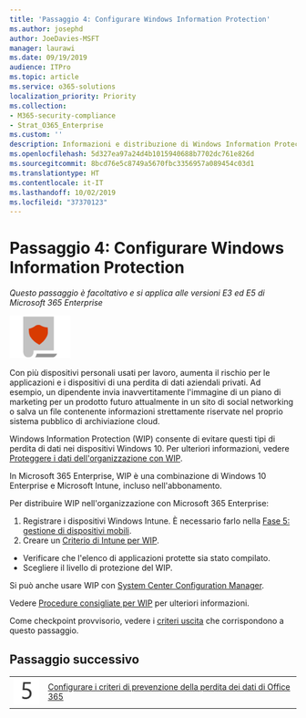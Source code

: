 ```yaml
---
title: 'Passaggio 4: Configurare Windows Information Protection'
ms.author: josephd
author: JoeDavies-MSFT
manager: laurawi
ms.date: 09/19/2019
audience: ITPro
ms.topic: article
ms.service: o365-solutions
localization_priority: Priority
ms.collection:
- M365-security-compliance
- Strat_O365_Enterprise
ms.custom: ''
description: Informazioni e distribuzione di Windows Information Protection in Microsoft 365.
ms.openlocfilehash: 5d327ea97a24d4b1015940688b7702dc761e826d
ms.sourcegitcommit: 8bcd76e5c8749a5670fbc3356957a089454c03d1
ms.translationtype: HT
ms.contentlocale: it-IT
ms.lasthandoff: 10/02/2019
ms.locfileid: "37370123"
---
```

# <a name="step-4-configure-windows-information-protection"></a>Passaggio 4: Configurare Windows Information Protection

*Questo passaggio è facoltativo e si applica alle versioni E3 ed E5 di Microsoft 365 Enterprise*

![Fase 6: protezione delle informazioni](./media/deploy-foundation-infrastructure/infoprotection_icon-small.png)

Con più dispositivi personali usati per lavoro, aumenta il rischio per le applicazioni e i dispositivi di una perdita di dati aziendali privati. Ad esempio, un dipendente invia inavvertitamente l'immagine di un piano di marketing per un prodotto futuro attualmente in un sito di social networking o salva un file contenente informazioni strettamente riservate nel proprio sistema pubblico di archiviazione cloud. 

Windows Information Protection (WIP) consente di evitare questi tipi di perdita di dati nei dispositivi Windows 10. Per ulteriori informazioni, vedere [Proteggere i dati dell'organizzazione con WIP](https://docs.microsoft.com/windows/security/information-protection/windows-information-protection/protect-enterprise-data-using-wip).

In Microsoft 365 Enterprise, WIP è una combinazione di Windows 10 Enterprise e Microsoft Intune, incluso nell'abbonamento. 

Per distribuire WIP nell'organizzazione con Microsoft 365 Enterprise:

1. Registrare i dispositivi Windows Intune. È necessario farlo nella [Fase 5: gestione di dispositivi mobili](mobility-infrastructure.md).
2. Creare un [Criterio di Intune per WIP](https://docs.microsoft.com/windows/security/information-protection/windows-information-protection/create-wip-policy-using-intune-azure).
  - Verificare che l'elenco di applicazioni protette sia stato compilato.
  - Scegliere il livello di protezione del WIP.

Si può anche usare WIP con [System Center Configuration Manager](https://docs.microsoft.com/windows/security/information-protection/windows-information-protection/overview-create-wip-policy-sccm). 

Vedere [Procedure consigliate per WIP]( https://docs.microsoft.com/windows/security/information-protection/windows-information-protection/guidance-and-best-practices-wip) per ulteriori informazioni.

Come checkpoint provvisorio, vedere i [criteri uscita](infoprotect-exit-criteria.md#crit-infoprotect-step4) che corrispondono a questo passaggio.

## <a name="next-step"></a>Passaggio successivo

|||
|:-------|:-----|
|![Passaggio 5](./media/stepnumbers/Step5.png)|[Configurare i criteri di prevenzione della perdita dei dati di Office 365](infoprotect-data-loss-prevention.md)|


